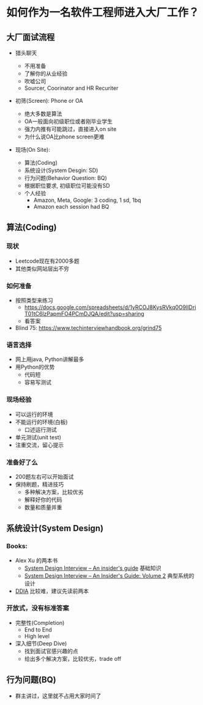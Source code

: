 # 如何作为一名软件工程师进入大厂工作？

## 大厂面试流程
* 猎头聊天
    * 不用准备
    * 了解你的从业经验
    * 吹嘘公司
    * Sourcer, Coorinator and HR Recuriter  

* 初筛(Screen): Phone or OA
    * 绝大多数是算法
    * OA一般面向初级职位或者刚毕业学生
    * 强力内推有可能跳过，直接进入on site
    * 为什么说OA比phone screen更难

* 现场(On Site):
    * 算法(Coding)
    * 系统设计(System Desgin: SD)
    * 行为问题(Behavior Question: BQ)
    * 根据职位要求, 初级职位可能没有SD
    * 个人经验
        * Amazon, Meta, Google: 3 coding, 1 sd, 1bq
        * Amazon each session had BQ 


## 算法(Coding)

### 现状
* Leetcode现在有2000多题
* 其他类似网站层出不穷

### 如何准备
* 按照类型来练习
    * https://docs.google.com/spreadsheets/d/1yRCOJ8KysRVkq0O9IlDriT01tC6lzPapmFO4PCmDJQA/edit?usp=sharing
    * 看答案
* Blind 75: https://www.techinterviewhandbook.org/grind75

### 语言选择
* 网上用java, Python讲解最多
* 用Python的优势
    * 代码短
    * 容易写测试 

### 现场经验
* 可以运行的环境
* 不能运行的环境(白板)
    * 口述运行测试
* 单元测试(unit test)
* 注重交流，留心提示

### 准备好了么
* 200题左右可以开始面试
* 保持刷题，精进技巧
    * 多种解决方案，比较优劣
    * 解释好你的代码
    * 数量和质量并重


## 系统设计(System Design)
### Books:
* Alex Xu 的两本书
    * [System Design Interview – An insider's guide](https://a.co/d/2qCkFNc) 基础知识
    * [System Design Interview – An Insider's Guide: Volume 2](https://www.amazon.com/dp/1736049119?_encoding=UTF8&psc=1&ref_=cm_sw_r_cp_ud_dp_S552CEX1A8X2J950ZVZZ) 典型系统的设计
* [DDIA](https://www.amazon.com/dp/1449373321?_encoding=UTF8&psc=1&ref_=cm_sw_r_cp_ud_dp_WSFX5A0FM3KAQDRS310A) 比较难，建议先读前两本

### 开放式，没有标准答案
* 完整性(Completion)
    * End to End
    * High level
* 深入细节(Deep Dive)
    * 找到面试官感兴趣的点
    * 给出多个解决方案，比较优劣，trade off

## 行为问题(BQ)
* 群主讲过，这里就不占用大家时间了



